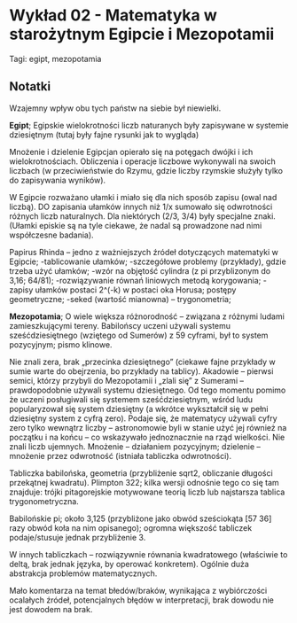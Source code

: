# Wykład 02 - Matematyka w starożytnym Egipcie i Mezopotamii

Tagi: egipt, mezopotamia

## Notatki

Wzajemny wpływ obu tych państw na siebie był niewielki.

**Egipt**;
Egipskie wielokrotności liczb naturanych były zapisywane w systemie dziesiętnym (tutaj były fajne rysunki jak to wygląda)

Mnożenie  i dzielenie Egipcjan opierało się na potęgach dwójki i ich wielokrotnościach. Obliczenia i operacje liczbowe wykonywali na swoich liczbach (w przeciwieństwie do Rzymu, gdzie liczby rzymskie służyły tylko do zapisywania wyników).

W Egipcie rozważano ułamki i miało się dla nich sposób zapisu (owal nad liczbą). DO zapisania ułamków innych niż 1/x sumowało się odwrotności różnych liczb naturalnych. Dla niektórych (2/3, 3/4) były specjalne znaki. (Ułamki episkie są na tyle ciekawe, że nadal są prowadzone nad nimi współczesne badania).

Papirus Rhinda – jedno z ważniejszych źródeł dotyczących matematyki w Egipcie;
-tablicowanie ułamków;
-szczegółowe problemy (przykłady), gdzie trzeba użyć ułamków;
-wzór na objętość cylindra (z pi przyblizonym do 3,16; 64/81);
-rozwiązywanie równań liniowych metodą korygowania;
-zapisy ułamków postaci 2^(-k) w postaci oka Horusa; postępy geometryczne;
-seked (wartość mianowna) – trygonometria; 

**Mezopotamia**;
O wiele większa różnorodność – związana z różnymi ludami zamieszkującymi tereny.
Babilońscy uczeni używali systemu sześćdziesiętnego (wziętego od Sumerów) z 59 cyframi, był to system pozycyjnym; pismo klinowe.

Nie znali zera, brak „przecinka dziesiętnego” (ciekawe fajne przykłady w sumie warte do obejrzenia, bo przykłady na tablicy).
Akadowie – pierwsi semici, którzy przybyli do Mezopotamii i „zlali się” z Sumerami – prawdopodobnie używali systemu dziesiętnego. Od tego momentu pomimo że uczeni posługiwali się systemem sześćdziesiętnym, wśród ludu popularyzował się system dziesiętny (a wkrótce wykształcił się w pełni dziesiętny system z cyfrą zero).
Podaje się, że matematycy używali cyfry zero tylko wewnątrz liczby – astronomowie byli w stanie użyć jej również na początku i na końcu – co wskazywało jednoznacznie na rząd wielkości.
Nie znali liczb ujemnych.
Mnożenie – działaniem pozycyjnym; dzielenie – mnożenie przez odwrotność (istniała tabliczka odwrotności). 

Tabliczka babilońska, geometria (przybliżenie sqrt2, obliczanie długości przekątnej kwadratu).
Plimpton 322; kilka wersji odnośnie tego co się tam znajduje: trójki pitagorejskie motywowane teorią liczb lub najstarsza tablica trygonometryczna.

Babilońskie pi; około 3,125 (przybliżone jako obwód sześciokąta [57 36] razy obwód koła na nim opisanego); ogromna większość tabliczek podaje/stusuje jednak przybliżenie 3.

W innych tabliczkach – rozwiązywnie równania kwadratowego (właściwie to deltą, brak jednak języka, by operować konkretem). Ogólnie duża abstrakcja problemów matematycznych. 

Mało komentarza na temat błedów/braków, wynikająca z wybiórczości ocalałych źródeł, potencjalnych błędów w interpretacji, brak dowodu nie jest dowodem na brak.

